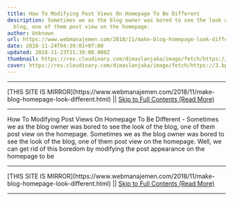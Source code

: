 ```yaml
---
title: How To Modifying Post Views On Homepage To Be Different
description: Sometimes we as the blog owner was bored to see the look of the
  blog, one of them post view on the homepage.
author: Unknown
url: https://www.webmanajemen.com/2018/11/make-blog-homepage-look-different.html
date: 2018-11-24T04:39:01+07:00
updated: 2018-11-23T21:39:00.000Z
thumbnail: https://res.cloudinary.com/dimaslanjaka/image/fetch/https://3.bp.blogspot.com/-kz6KVIcdKck/WPL9AYym7FI/AAAAAAAAqqI/lqIph6SjXNUJEm0vW6p6HHi0AhV2n1FNwCLcB/w1100/Untitled-1_1.jpg
cover: https://res.cloudinary.com/dimaslanjaka/image/fetch/https://3.bp.blogspot.com/-kz6KVIcdKck/WPL9AYym7FI/AAAAAAAAqqI/lqIph6SjXNUJEm0vW6p6HHi0AhV2n1FNwCLcB/w1100/Untitled-1_1.jpg
---
```


<hr/> [THIS SITE IS MIRROR](https://www.webmanajemen.com/2018/11/make-blog-homepage-look-different.html) || <a href="https://www.webmanajemen.com/2018/11/make-blog-homepage-look-different.html" rel="follow" class="button" id="read-more">Skip to Full Contents (Read More)</a> <hr/> How To Modifying Post Views On Homepage To Be Different - Sometimes we as the blog owner was bored to see the look of the blog, one of them post view on the homepage. Sometimes we as the blog owner was bored to see the look of the blog, one of them post view on the homepage. Well, we can get rid of this boredom by modifying the post appearance on the homepage to be <hr/> [THIS SITE IS MIRROR](https://www.webmanajemen.com/2018/11/make-blog-homepage-look-different.html) || <a href="https://www.webmanajemen.com/2018/11/make-blog-homepage-look-different.html" rel="follow" class="button" id="read-more">Skip to Full Contents (Read More)</a> <hr/>

<script>
    if (location.host.includes('dimaslanjaka12')) {
      location.replace('https://www.webmanajemen.com/2018/11/make-blog-homepage-look-different.html');
    }
  </script>